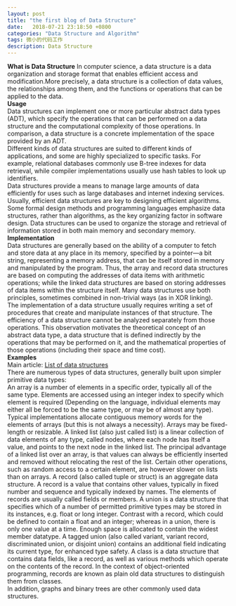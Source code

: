 ```yaml
---
layout: post
title: "the first blog of Data Structure"
date:   2018-07-21 23:18:50 +0800
categories: "Data Structure and Algorithm"
tags: 微小的代码工作
description: Data Structure
---
```

**What is Data Structure**
In computer science, a data structure is a data organization and storage format that enables efficient access and modification.More precisely, a data structure is a collection of data values, the relationships among them, and the functions or operations that can be applied to the data.
<br/> 
**Usage**
<br/> 
Data structures can implement one or more particular abstract data types (ADT), which specify the operations that can be performed on a data structure and the computational complexity of those operations. In comparison, a data structure is a concrete implementation of the space provided by an ADT.
<br/> 
Different kinds of data structures are suited to different kinds of applications, and some are highly specialized to specific tasks. For example, relational databases commonly use B-tree indexes for data retrieval, while compiler implementations usually use hash tables to look up identifiers.
<br/> 
Data structures provide a means to manage large amounts of data efficiently for uses such as large databases and internet indexing services. Usually, efficient data structures are key to designing efficient algorithms. Some formal design methods and programming languages emphasize data structures, rather than algorithms, as the key organizing factor in software design. Data structures can be used to organize the storage and retrieval of information stored in both main memory and secondary memory.
<br/> 
**Implementation**
<br/> 
Data structures are generally based on the ability of a computer to fetch and store data at any place in its memory, specified by a pointer—a bit string, representing a memory address, that can be itself stored in memory and manipulated by the program. Thus, the array and record data structures are based on computing the addresses of data items with arithmetic operations; while the linked data structures are based on storing addresses of data items within the structure itself. Many data structures use both principles, sometimes combined in non-trivial ways (as in XOR linking).
<br/> 
The implementation of a data structure usually requires writing a set of procedures that create and manipulate instances of that structure. The efficiency of a data structure cannot be analyzed separately from those operations. This observation motivates the theoretical concept of an abstract data type, a data structure that is defined indirectly by the operations that may be performed on it, and the mathematical properties of those operations (including their space and time cost).
</br>
**Examples**
</br>
Main article: [List of data structures](https://en.wikipedia.org/wiki/List_of_data_structures)
<br/> 
There are numerous types of data structures, generally built upon simpler primitive data types:
<br/> 
    An array is a number of elements in a specific order, typically all of the same type. Elements are accessed using an integer index to specify which element is required (Depending on the language, individual elements may either all be forced to be the same type, or may be of almost any type). Typical implementations allocate contiguous memory words for the elements of arrays (but this is not always a necessity). Arrays may be fixed-length or resizable.
    A linked list (also just called list) is a linear collection of data elements of any type, called nodes, where each node has itself a value, and points to the next node in the linked list. The principal advantage of a linked list over an array, is that values can always be efficiently inserted and removed without relocating the rest of the list. Certain other operations, such as random access to a certain element, are however slower on lists than on arrays.
    A record (also called tuple or struct) is an aggregate data structure. A record is a value that contains other values, typically in fixed number and sequence and typically indexed by names. The elements of records are usually called fields or members.
    A union is a data structure that specifies which of a number of permitted primitive types may be stored in its instances, e.g. float or long integer. Contrast with a record, which could be defined to contain a float and an integer; whereas in a union, there is only one value at a time. Enough space is allocated to contain the widest member datatype.
    A tagged union (also called variant, variant record, discriminated union, or disjoint union) contains an additional field indicating its current type, for enhanced type safety.
    A class is a data structure that contains data fields, like a record, as well as various methods which operate on the contents of the record. In the context of object-oriented programming, records are known as plain old data structures to distinguish them from classes.
<br/> 
In addition, graphs and binary trees are other commonly used data structures. 
